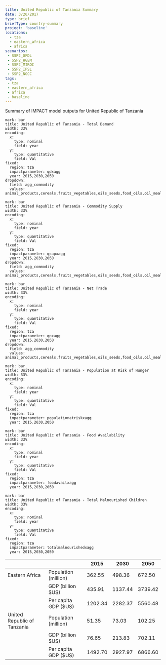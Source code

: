 ```yaml
---
title: United Republic of Tanzania Summary
date: 3/20/2017
type: brief
briefType: country-summary
project: 'baseline'
locations:
  - tza
  - eastern_africa
  - africa
scenarios:
 - SSP2_GFDL
 - SSP2_HGEM
 - SSP2_MIROC
 - SSP2_IPSL
 - SSP2_NOCC
tags:
 - tza
 - eastern_africa
 - africa
 - baseline
---
```

Summary of IMPACT model outputs for United Republic of Tanzania

```chart
mark: bar
title: United Republic of Tanzania - Total Demand
width: 33%
encoding:
  x:
    type: nominal
    field: year
  y:
    type: quantitative
    field: Val
fixed:
  region: tza
  impactparameter: qdxagg
  year: 2015,2030,2050
dropdown:
  field: agg_commodity
  values: animal_products,cereals,fruits_vegetables,oils_seeds,food_oils,oil_meals,other,pulses,roots_tubers,sugar
```

```chart
mark: bar
title: United Republic of Tanzania - Commodity Supply
width: 33%
encoding:
  x:
    type: nominal
    field: year
  y:
    type: quantitative
    field: Val
fixed:
  region: tza
  impactparameter: qsupxagg
  year: 2015,2030,2050
dropdown:
  field: agg_commodity
  values: animal_products,cereals,fruits_vegetables,oils_seeds,food_oils,oil_meals,other,pulses,roots_tubers,sugar
```

```chart
mark: bar
title: United Republic of Tanzania - Net Trade
width: 33%
encoding:
  x:
    type: nominal
    field: year
  y:
    type: quantitative
    field: Val
fixed:
  region: tza
  impactparameter: qnxagg
  year: 2015,2030,2050
dropdown:
  field: agg_commodity
  values: animal_products,cereals,fruits_vegetables,oils_seeds,food_oils,oil_meals,other,pulses,roots_tubers,sugar
```

```chart
mark: bar
title: United Republic of Tanzania - Population at Risk of Hunger
width: 33%
encoding:
  x:
    type: nominal
    field: year
  y:
    type: quantitative
    field: Val
fixed:
  region: tza
  impactparameter: populationatriskxagg
  year: 2015,2030,2050
```

```chart
mark: bar
title: United Republic of Tanzania - Food Availability
width: 33%
encoding:
  x:
    type: nominal
    field: year
  y:
    type: quantitative
    field: Val
fixed:
  region: tza
  impactparameter: foodavailxagg
  year: 2015,2030,2050
```

```chart
mark: bar
title: United Republic of Tanzania - Total Malnourished Children
width: 33%
encoding:
  x:
    type: nominal
    field: year
  y:
    type: quantitative
    field: Val
fixed:
  region: tza
  impactparameter: totalmalnourishedxagg
  year: 2015,2030,2050
```

|   |   | 2015 | 2030 | 2050 |
|---|---|---|---|---|
| Eastern Africa | Population (million) | 362.55 | 498.36 | 672.50 |
|  | GDP (billion $US) | 435.91 | 1137.44 | 3739.42 |
|  | Per capita GDP ($US) | 1202.34 | 2282.37 | 5560.48 |
| United Republic of Tanzania | Population (million) | 51.35 | 73.03 | 102.25 |
|  | GDP (billion $US) | 76.65 | 213.83 | 702.11 |
|  | Per capita GDP ($US) | 1492.70| 2927.97| 6866.60|